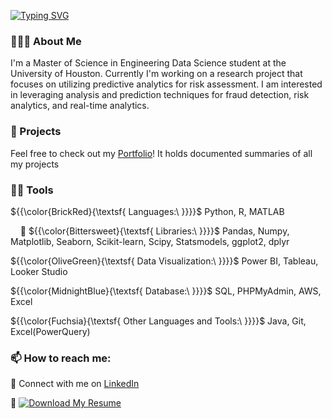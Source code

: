 [![Typing SVG](https://readme-typing-svg.herokuapp.com?font=Montserrat&weight=500&size=23&pause=1000&color=F0AC2D&width=523&lines=%F0%9F%91%8B%F0%9F%8F%BC+Hi!+My+name+is+Annabelle+Kanchirathingal+)](https://git.io/typing-svg)

### 🙋🏽‍♀️ About Me 
I'm a Master of Science in Engineering Data Science student at the University of Houston. Currently I'm working on a research project that focuses on utilizing predictive analytics for risk assessment. I am interested in leveraging analysis and prediction techniques for fraud detection, risk analytics, and real-time analytics.

### 🎯 Projects
Feel free to check out my [Portfolio](https://github.com/annabellekanch/Portfolio)! It holds documented summaries of all my projects

### ✍🏼 Tools
${{\color{BrickRed}\{\textsf{  Languages:\ \}}}}\$ Python, R, MATLAB

&nbsp;&nbsp;&nbsp; 🔸 ${{\color{Bittersweet}\{\textsf{  Libraries:\ \}}}}\$ Pandas, Numpy, Matplotlib, Seaborn, Scikit-learn, Scipy, Statsmodels, ggplot2, dplyr

${{\color{OliveGreen}\{\textsf{  Data Visualization:\ \}}}}\$ Power BI, Tableau, Looker Studio

${{\color{MidnightBlue}\{\textsf{  Database:\ \}}}}\$ SQL, PHPMyAdmin, AWS, Excel

${{\color{Fuchsia}\{\textsf{  Other Languages and Tools:\ \}}}}\$ Java, Git, Excel(PowerQuery)

### 📫 How to reach me:
&#x1F539; Connect with me on [LinkedIn](https://www.linkedin.com/in/annabellekanch/)

&#x1F539; [![Download My Resume](https://img.shields.io/badge/Download%20My%20Resume-F5C242)](https://raw.githubusercontent.com/annabellejkanch/Portfolio/main/assets/AnnabelleKanchirathingalResume.pdf)

